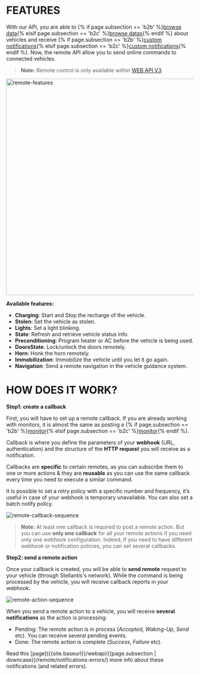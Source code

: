 # FEATURES

With our API, you are able to {% if page.subsection == 'b2b' %}[browse data]({{site.baseurl}}/webapi/b2b/overview/standards/){% elsif page.subsection == 'b2c' %}[browse datas]({{site.baseurl}}/webapi/b2c/overview/standards/){% endif %} about vehicles and receive {% if page.subsection == 'b2b' %}[custom notifications]({{site.baseurl}}/webapi/b2b/monitor/about){% elsif page.subsection == 'b2c' %}[custom notifications]({{site.baseurl}}/webapi/b2c/monitor/about){% endif %}. Now, the remote API allow you to send online commands to connected vehicles.

> **Note:** Remote control is only available within [WEB API V3]({{site.baseurl}}/webapi/b2b/api-reference-v3/specification/#article).

<img src="{{site.baseurl}}/assets/images/remote-features.png" alt="remote-features" style="width: 580px">

**Available features:**

- **Charging**: Start and Stop the recharge of the vehicle.
- **Stolen**: Set the vehicle as stolen.
- **Lights**: Set a light blinking.
- **State**: Refresh and retrieve vehicle status info.
- **Preconditioning**: Program heater or AC before the vehicle is being used.
- **DoorsState**: Lock/unlock the doors remotely.
- **Horn**: Honk the horn remotely.
- **Immobilization**:  Immobilize the vehicle until you let it go again.
- **Navigation**: Send a remote navigation in the vehicle guidance system.

# HOW DOES IT WORK?

**Step1: create a callback**

First, you will have to set up a remote callback.
If you are already working with monitors, it is almost the same as posting a {% if page.subsection == 'b2b' %}[monitor]({{site.baseurl}}/webapi/b2b/monitor/set-up/#post-monitor-request){% elsif page.subsection == 'b2c' %}[monitor]({{site.baseurl}}/webapi/b2c/monitor/about/set-up/#post-monitor-request){% endif %}. 

Callback is where you define the parameters of your **webhook** (URL, authentication) and the structure of the **HTTP request** you will receive as a notification.

Callbacks are **specific** to certain remotes, as you can subscribe them to one or more actions & they are **reusable** as you can use the same callback every time you need to execute a similar command.

It is possible to set a retry policy with a specific number and frequency, it’s useful in case of your webhook is temporary unavailable. You can also set a batch notify policy.

![remote-callback-sequence]({{site.baseurl}}/assets/images/remote-callback-sequence.png)

>**Note:** At least one callback is required to post a remote action. But you can use **only one callback** for all your remote actions if you need only one webhook configuration. Indeed, if you need to have different webhook or notification policies, you can set several callbacks.

**Step2: send a remote action**

Once your callback is created, you will be able to **send remote** request to your vehicle (through Stellantis's network).
While the command is being processed by the vehicle, you will receive callback reports in your webhook.

![remote-action-sequence]({{site.baseurl}}/assets/images/remote-action-sequence.png)

When you send a remote action to a vehicle, you will receive **several notifications** as the action is processing: 
- Pending: The remote action is in process (*Accepted*, *Waking-Up*, *Send* etc). You can receive several pending events.
- Done: The remote action is complete (*Success*, *Failure* etc).

Read this [page]({{site.baseurl}}/webapi/{{page.subsection | downcase}}/remote/notifications-errors/) more info about these notifications (and related errors).